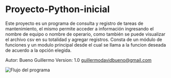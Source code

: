 # Proyecto-Python-inicial
Este proyecto es un programa de consulta y registro de tareas de mantenimiento, el mismo permite acceder a información ingresando el nombre de equipo o nombre de operario, como también se puede visualizar el archivo csv en su totalidad y agregar registros.
Consta de un módulo de funciones y un modulo principal desde el cual se llama a la funcion deseada de acuerdo a la opción elegida.

Autor: Bueno Guillermo
Version: 1.0
guillermodavidbueno@gmail.com

![Flujo del programa](https://user-images.githubusercontent.com/109253840/189501463-68f6746d-8b8c-426a-8941-75df2d1c9f53.png)
